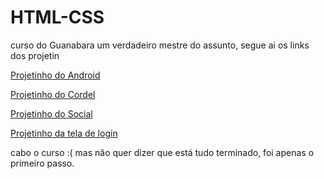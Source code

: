 # HTML-CSS
 
 curso do Guanabara um verdadeiro mestre do assunto, segue ai os links dos projetin

 <a href="https://vitorhpaivag.github.io/Projetin-Android/" target="_blank"> Projetinho do Android</a>

<a href="https://vitorhpaivag.github.io/Projetin-cordel/" target="_blank"> Projetinho do Cordel</a>

<a href="https://vitorhpaivag.github.io/projetin-social/" target="_blank"> Projetinho do Social</a>

<a href="https://vitorhpaivag.github.io/projetin-login/" target="_blank"> Projetinho da tela de login</a>

cabo o curso :(
mas não quer dizer que está tudo terminado, foi apenas o primeiro passo.
